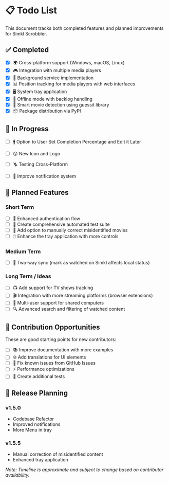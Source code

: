# 📋 Todo List

This document tracks both completed features and planned improvements for Simkl Scrobbler.

## ✅ Completed

- [x] 🌍 Cross-platform support (Windows, macOS, Linux)
- [x] 🎮 Integration with multiple media players
- [x] 🔄 Background service implementation
- [x] 📊 Position tracking for media players with web interfaces
- [x] 🖥️ System tray application
- [x] 🔌 Offline mode with backlog handling
- [x] 🧠 Smart movie detection using guessit library
- [x] 📦 Package distribution via PyPI

## 🚧 In Progress

- [ ] 🚹 Option to User Set Completion Percentage and Edit it Later
- [ ] 😙 New Icon and Logo
- [ ] 🪜 Testing Cross-Platform
- [ ] 📱 Improve notification system


## 📝 Planned Features

### Short Term

- [ ] 🔐 Enhanced authentication flow
- [ ] 🧪 Create comprehensive automated test suite
- [ ] 🔎 Add option to manually correct misidentified movies
- [ ] 🖱️ Enhance the tray application with more controls

### Medium Term

- [ ] 🔄 Two-way sync (mark as watched on Simkl affects local status)


### Long Term / Ideas

- [ ] 📺 Add support for TV shows tracking
- [ ] 🎬 Integration with more streaming platforms (browser extensions)
- [ ] 👥 Multi-user support for shared computers
- [ ] 🔍 Advanced search and filtering of watched content

## 🤝 Contribution Opportunities

These are good starting points for new contributors:

- [ ] 📚 Improve documentation with more examples
- [ ] 🌐 Add translations for UI elements
- [ ] 🐛 Fix known issues from GitHub Issues
- [ ] ⚡ Performance optimizations
- [ ] 🧪 Create additional tests

## 📆 Release Planning

### v1.5.0
- Codebase Refactor
- Improved notifications
- More Menu in tray

### v1.5.5
- Manual correction of misidentified content
- Enhanced tray application

_Note: Timeline is approximate and subject to change based on contributor availability._
